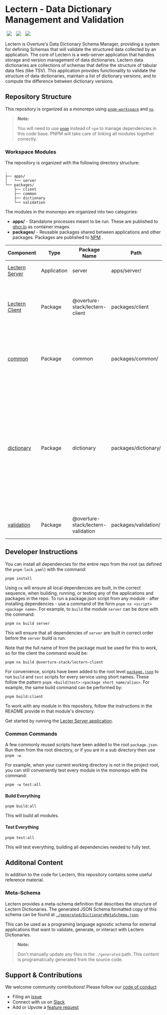 # Lectern - Data Dictionary Management and Validation

[<img hspace="5" src="https://img.shields.io/badge/chat--with--developers-slack-blue?style=for-the-badge">](http://slack.overture.bio)
[<img hspace="5" src="https://img.shields.io/badge/License-AGPL--3.0-blue?style=for-the-badge">](https://github.com/overture-stack/lectern/blob/develop/LICENSE)
[<img hspace="5" src="https://img.shields.io/badge/Code%20of%20Conduct-2.1-blue?style=for-the-badge">](CODE_OF_CONDUCT.md)


Lectern is Overture's Data Dictionary Schema Manager, providing a system for defining Schemas that will validate the structured data collected by an application. The core of Lectern is a web-server application that handles storage and version management of data dictionaries. Lectern data dictionaries are collections of  schemas that define the structure of tabular data files (like TSV). This application provides functionality to validate the structure of data dictionaries, maintain a list of dictionary versions, and to compute the difference between dictionary versions.

## Repository Structure

This repository is organized as a monorepo using [`pnpm-workspace`](https://pnpm.io/workspaces) and [`nx`](https://nx.dev/). 

> **Note:**
> 
> You will need to use [`pnpm`](https://pnpm.io/installation) instead of `npm` to manage dependencies in this code base. PNPM will take care of linking all modules together correctly.

### Workspace Modules

The repository is organized with the following directory structure:

```
.
├── apps/
│   └── server 
└── packages/
    ├── client
    ├── common
    ├── dictionary
    └── validation
```

The modules in the monorepo are organized into two categories:

   * __apps/__ - Standalone processes meant to be run. These are published to [ghcr.io](https://ghcr.io) as container images.
   * __packages/__ - Reusable packages shared between applications and other packages. Packages are published to [NPM](https://npmjs.com) .

| Component                                   | Type        | Package Name                       | Path                 | Published Location                                                       | Description                                                                                                                                                                                         |
| ------------------------------------------- | ----------- | ---------------------------------- | -------------------- | ------------------------------------------------------------------------ | --------------------------------------------------------------------------------------------------------------------------------------------------------------------------------------------------- |
| [Lectern Server](apps/server/README.md)     | Application | server                             | apps/server/         | [GHCR](https://github.com/overture-stack/lectern/pkgs/container/lectern) | Lectern Server web application.                                                                                                                                                                     |
| [Lectern Client](packages/client/README.md) | Package     | @overture-stack/lectern-client     | packages/client      | [NPM](https://www.npmjs.com/package/@overture-stack/lectern-client)      | TypeScript Client to interact with Lectern Server and perform data validation.                                                                                                                      |
| [common](packages/common/README.md)         | Package     | common                             | packages/common/     | N/A                                                                      | Non-specific but commonly reusable utilities. Includes shared Error classes.                                                                                                                        |
| [dictionary](packages/dictionary/README.md) | Package     | dictionary                         | packages/dictionary/ | N/A                                                                      | Dictionary meta-schema definition, includes TS types, and Zod schemas. This also exports all utilities for getting the diff of two dictionaries, and for validating data records with a Dictionary. |
| [validation](packages/validation/README.md) | Package     | @overture-stack/lectern-validation | packages/validation/ | [NPM](https://www.npmjs.com/package/@overture-stack/lectern-validation)  | Validate data using Lectern Dictionaries.                                                                                                                                                           |

## Developer Instructions

You can install all dependencies for the entire repo from the root (as defined  the `pnpm-lock.yaml`) with the command:

`pnpm install`

Using `nx` will ensure all local dependencies are built, in the correct sequence, when building, running, or testing any of the applications and packages in the repo. To run a package.json script from any module - after installing dependencies - use a command of the form `pnpm nx <script> <package name>`. For example, to `build` the module `server` can be done with the command:

`pnpm nx build server`

This will ensure that all dependencies of `server` are built in correct order before the `server` build is run.

Note that the full name of from the package must be used for this to work, so for the client the command would be:

`pnpm nx build @overture-stack/lectern-client`

For convenience, scripts have been added to the root level [`package.json`](./package.json) to run `build` and `test` scripts for every service using short names. These follow the pattern `pnpm <build|test>:<package short name/alias>`. For example,  the same build command can be performed by:

`pnpm build:client`

To work with any module in this repository, follow the instructions in the README provide in that module's directory.

Get started by running the [Lecter Server application](apps/server/README.md).

### Common Commands

A few commonly reused scripts have been added to the root `package.json`. Run them from the root directory, or if you are in a sub directory then use `pnpm -w`.

For example, when your current working directory is not in the project root, you can still conveniently test every module in the monorepo with the command:

`pnpm -w test:all`

#### Build Everything

`pnpm build:all`

This will build all modules.

#### Test Everything

`pnpm test:all`

This will test everything, building all dependencies needed to fully test.

## Additonal Content

In addition to the code for Lectern, this repository contains some useful reference material.

### Meta-Schema

Lectern provides a meta-schema definition that describes the structure of Lectern Dictionaries. The generated JSON Schema formatted copy of this schema can be found at [`./generated/DictionaryMetaSchema.json`](./generated/DictionaryMetaSchema.json).

This can be used as a programing language agnostic schema for external applications that want to validate, generate, or interact with Lectern Dictionaries.

> **Note:**
>
> Don't manually update any files in the `./generated` path. This content is programatically generated from the source code.

## Support & Contributions

We welcome community contributions! Please follow our [code of conduct](./code_of_conduct.md)

- Filing an [issue](https://github.com/overture-stack/ego/issues)
- Connect with us on [Slack](http://slack.overture.bio)
- Add or Upvote a [feature request](https://github.com/overture-stack/ego/issues?q=is%3Aopen+is%3Aissue+label%3Anew-feature)
